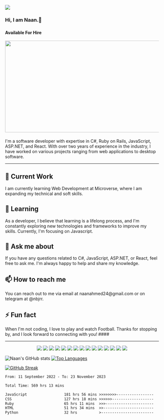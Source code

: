 ![](https://komarev.com/ghpvc/?username=naanmohammed)
<h3> Hi, I am Naan.👋 <h3>
 <h4> Available For Hire </h4>

<img src="https://github.com/naanmohammed/naanmohammed/blob/main/Naan%20Mohammed.gif" height="300" width="2000"></img>
####
I'm a software developer with expertise in C#, Ruby on Rails, JavaScript, ASP.NET, and React. With over two years of experience in the industry, I have worked on various projects ranging from web applications to desktop software.<br>
 <hr>
 
 <h2>🔭 Current Work <br></h2>
I am currently learning Web Development at Microverse, where I am expanding my technical and soft skills.

 
<h2>🌱 Learning <br></h2>
As a developer, I believe that learning is a lifelong process, and I'm constantly exploring new technologies and frameworks to improve my skills. Currently, I'm focusing on Javascript.

 
<h2>💬 Ask me about <br></h2>
If you have any questions related to C#, JavaScript, ASP.NET, or React, feel free to ask me. I'm always happy to help and share my knowledge.
<br>
 
<h2>📫 How to reach me <br></h2>
You can reach out to me via email at naanahmed24@gmail.com or on telegram at @nbjrr.
<br>
 
<h2>⚡ Fun fact <br></h2>
When I'm not coding, I love to play and watch Football.
Thanks for stopping by, and I look forward to connecting with you!
 ####
 <br>
 
 <hr>
 <p align="center">
 <img src="https://img.shields.io/badge/C-00599C?style=flat-square&logo=c&logoColor=white"/>
<img src="https://img.shields.io/badge/-C#-E34A86?style=flat-square&logo=csharp"/>
<img src="https://img.shields.io/badge/-C++-00599C?style=flat-square&logo=c"/>
<img src="https://img.shields.io/badge/-HTML5-E34F26?style=flat-square&logo=html5&logoColor=white"/>
<img src="https://img.shields.io/badge/-CSS3-1572B6?style=flat-square&logo=css3"/>
<img src="https://img.shields.io/badge/-Bootstrap-563D7C?style=flat-square&logo=bootstrap"/>
<img src="https://img.shields.io/badge/-Heroku-430098?style=flat-square&logo=heroku"/>
<img src="https://img.shields.io/badge/-JavaScript-black?style=flat-square&logo=javascript"/>
<img src="https://img.shields.io/badge/-Nodejs-black?style=flat-square&logo=Node.js"/>
<img src="https://img.shields.io/badge/-React-black?style=flat-square&logo=react"/>
<img src="https://img.shields.io/badge/-MongoDB-black?style=flat-square&logo=mongodb"/>
<img src="https://img.shields.io/badge/-MySQL-black?style=flat-square&logo=mysql"/>
<img src="https://img.shields.io/badge/-Kubernetes-black?style=flat-square&logo=Kubernetes"/>
<img src="https://img.shields.io/badge/-Git-black?style=flat-square&logo=git"/>
<img src="https://img.shields.io/badge/-GitHub-black?style=flat-square&logo=github"/>
</p>

![Naan's GitHub stats](https://github-readme-stats.vercel.app/api?username=naanmohammed&show_icons=true&theme=radical&count_private=true) [![Top Languages](https://github-readme-stats.vercel.app/api/top-langs/?username=naanmohammed&layout=compact)](https://github.com/anuraghazra/github-readme-stats)

[![GitHub Streak](https://streak-stats.demolab.com/?user=naanmohammed&theme=dark)](https://git.io/streak-stats)


<!--START_SECTION:waka-->

```txt
From: 11 September 2022 - To: 23 November 2023

Total Time: 569 hrs 13 mins

JavaScript                 181 hrs 56 mins >>>>>>>>-----------------   31.96 %
CSS                        127 hrs 18 mins >>>>>>-------------------   22.37 %
Ruby                       65 hrs 11 mins  >>>----------------------   11.45 %
HTML                       51 hrs 34 mins  >>-----------------------   09.06 %
Python                     32 hrs          >------------------------   05.62 %
```

<!--END_SECTION:waka-->
